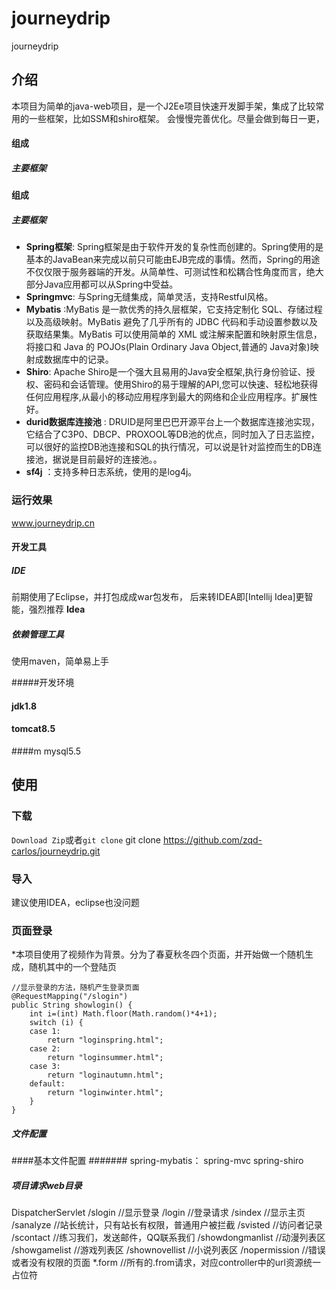 # journeydrip
journeydrip

## 介绍
本项目为简单的java-web项目，是一个J2Ee项目快速开发脚手架，集成了比较常用的一些框架，比如SSM和shiro框架。
会慢慢完善优化。尽量会做到每日一更，

#### 组成
##### 主要框架

#### 组成
##### 主要框架
* **Spring框架**: Spring框架是由于软件开发的复杂性而创建的。Spring使用的是基本的JavaBean来完成以前只可能由EJB完成的事情。然而，Spring的用途不仅仅限于服务器端的开发。从简单性、可测试性和松耦合性角度而言，绝大部分Java应用都可以从Spring中受益。
* **Springmvc**: 与Spring无缝集成，简单灵活，支持Restful风格。
* **Mybatis** :MyBatis 是一款优秀的持久层框架，它支持定制化 SQL、存储过程以及高级映射。MyBatis 避免了几乎所有的 JDBC 代码和手动设置参数以及获取结果集。MyBatis 可以使用简单的 XML 或注解来配置和映射原生信息，将接口和 Java 的 POJOs(Plain Ordinary Java Object,普通的 Java对象)映射成数据库中的记录。
* **Shiro**: Apache Shiro是一个强大且易用的Java安全框架,执行身份验证、授权、密码和会话管理。使用Shiro的易于理解的API,您可以快速、轻松地获得任何应用程序,从最小的移动应用程序到最大的网络和企业应用程序。扩展性好。
* **durid数据库连接池** : DRUID是阿里巴巴开源平台上一个数据库连接池实现，它结合了C3P0、DBCP、PROXOOL等DB池的优点，同时加入了日志监控，可以很好的监控DB池连接和SQL的执行情况，可以说是针对监控而生的DB连接池，据说是目前最好的连接池。。
* **sf4j** ：支持多种日志系统，使用的是log4j。

### 运行效果
www.journeydrip.cn

#### 开发工具
##### IDE
前期使用了Eclipse，并打包成成war包发布，
后来转IDEA即[Intellij Idea]更智能，强烈推荐 **Idea**
##### 依赖管理工具
使用maven，简单易上手

#####开发环境
#### jdk1.8
#### tomcat8.5
####m mysql5.5

## 使用
### 下载
`Download Zip`或者`git clone`
	git clone https://github.com/zqd-carlos/journeydrip.git
  
### 导入
建议使用IDEA，eclipse也没问题

### 页面登录
*本项目使用了视频作为背景。分为了春夏秋冬四个页面，并开始做一个随机生成，随机其中的一个登陆页

	//显示登录的方法，随机产生登录页面
	@RequestMapping("/slogin")
	public String showlogin() {
		int i=(int) Math.floor(Math.random()*4+1);
		switch (i) {
		case 1:
			return "loginspring.html";
		case 2:
			return "loginsummer.html";
		case 3:
			return "loginautumn.html";
		default:
			return "loginwinter.html";
		}
	}

##### 文件配置
####基本文件配置
#######
spring-mybatis：
spring-mvc
spring-shiro

#####  项目请求web目录
<servlet-mapping>
    <servlet-name>DispatcherServlet</servlet-name>
    <url-pattern>/slogin</url-pattern>    //显示登录
    <url-pattern>/login</url-pattern>      //登录请求
    <url-pattern>/sindex</url-pattern>    //显示主页
    <url-pattern>/sanalyze</url-pattern>    //站长统计，只有站长有权限，普通用户被拦截
    <url-pattern>/svisted</url-pattern>   //访问者记录
    <url-pattern>/scontact</url-pattern>    //练习我们，发送邮件，QQ联系我们
    <url-pattern>/showdongmanlist</url-pattern> //动漫列表区
    <url-pattern>/showgamelist</url-pattern>    //游戏列表区
    <url-pattern>/shownovellist</url-pattern>   //小说列表区
    <url-pattern>/nopermission</url-pattern>    //错误或者没有权限的页面
    <url-pattern>*.form</url-pattern>     //所有的.from请求，对应controller中的url资源统一占位符
  </servlet-mapping>




